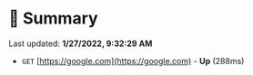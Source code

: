 # 📖 Summary
Last updated: **1/27/2022, 9:32:29 AM**

- `GET` [https://google.com](https://google.com) - **Up** (288ms)
